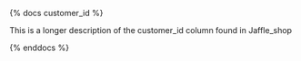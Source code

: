 {% docs customer_id %}

This is a longer description 
of the customer_id column
found in Jaffle_shop

{% enddocs %}